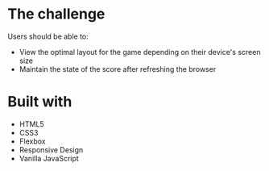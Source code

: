 # The challenge

Users should be able to:

- View the optimal layout for the game depending on their device's screen size
- Maintain the state of the score after refreshing the browser


# Built with

- HTML5
- CSS3
- Flexbox
- Responsive Design
- Vanilla JavaScript

